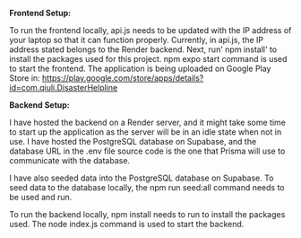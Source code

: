 **Frontend Setup:** 

To run the frontend locally, api.js needs to be updated with the IP address of your laptop so that it can function properly. Currently, in api.js, the IP address stated belongs to the Render backend. Next, run' npm install' to install the packages used for this project. npm expo start command is used to start the frontend.
The application is being uploaded on Google Play Store in: https://play.google.com/store/apps/details?id=com.qiuli.DisasterHelpline 


**Backend Setup:** 

I have hosted the backend on a Render server, and it might take some time to start up the application as the server will be in an idle state when not in use. 
I have hosted the PostgreSQL database on Supabase, and the database URL in the .env file source code is the one that Prisma will use to communicate with the database.

I have also seeded data into the PostgreSQL database on Supabase. To seed data to the database locally, the npm run seed:all command needs to be used and run.

To run the backend locally, npm install needs to run to install the packages used. The node index.js command is used to start the backend.






